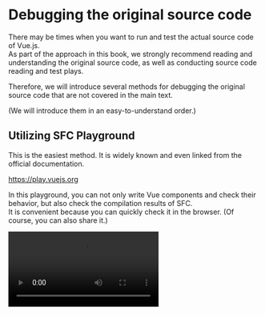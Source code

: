 # Debugging the original source code

There may be times when you want to run and test the actual source code of Vue.js.  
As part of the approach in this book, we strongly recommend reading and understanding the original source code, as well as conducting source code reading and test plays.

Therefore, we will introduce several methods for debugging the original source code that are not covered in the main text.

(We will introduce them in an easy-to-understand order.)

## Utilizing SFC Playground

This is the easiest method. It is widely known and even linked from the official documentation.

https://play.vuejs.org

In this playground, you can not only write Vue components and check their behavior, but also check the compilation results of SFC.  
It is convenient because you can quickly check it in the browser. (Of course, you can also share it.)

<video src="https://github.com/Ubugeeei/Ubugeeei/assets/71201308/8281e589-fdaf-4206-854e-25a66dfaac05" controls />

## Utilizing vuejs/core tests

Next, let's try running the tests of [vuejs/core](https://github.com/vuejs/core).
Naturally, you need to clone the source code of [vuejs/core](https://github.com/vuejs/core).

```bash
git clone https://github.com/vuejs/core.git vuejs-core
# NOTE: It is recommended to make it easy to understand since the repository name is `core`
```

Then,

```bash
cd vuejs-core
ni
nr test
```

You can run the tests, so feel free to modify the source code you are interested in and run the tests.

There are several test commands other than `test`, so if you are interested, please check `package.json`.

You can read and understand the test code, modify the code and run the tests, or add test cases. There are various ways to use it.

<img width="590" alt="Screenshot 2024-01-07 0 31 29" src="https://github.com/Ubugeeei/Ubugeeei/assets/71201308/3c862bd5-1d94-4d2a-a9fa-8755872098ed">

## Running the vuejs/core source code

Next, this is the most convenient but still the method of actually modifying and running the vuejs/core source code.

Regarding this, we have prepared projects that can be HMR with vite for both SFC and standalone, so please try using them.
This project is in the repository of [chibivue](https://github.com/Ubugeeei/chibivue), so please clone it.

```bash
git clone https://github.com/Ubugeeei/chibivue.git
```

Once cloned, run the script to create the project.

At this time, you should be asked for the **absolute path** of the local vuejs/core source code, so please enter it.

```bash
cd chibi-vue
ni
nr setup:vue

# 💁 input your local vuejs/core absolute path:
#   e.g. /Users/ubugeeei/oss/vuejs-core
#   >
```

This will create a Vue project in the chibivue repository that points to the local vuejs/core source code.

<video src="https://github.com/Ubugeeei/work-log/assets/71201308/5d57c022-c411-4452-9e7e-c27623ec28b4" controls/>

Then, when you want to start, you can start it with the following command and check the operation while modifying the vuejs/core source code.

```bash
nr dev:vue
```

Of course, HMR on the playground side,

<video src="https://github.com/Ubugeeei/work-log/assets/71201308/a2ad46d8-4b07-4ac5-a887-f71507c619a6" controls/>

Even if you modify the vuejs/core code, HMR will work.

<video src="https://github.com/Ubugeeei/work-log/assets/71201308/72f38910-19b8-4171-9ed7-74d1ba223bc8" controls/>

---

Also, if you want to check it in standalone, you can also use HMR by changing the index.html to load standalone-vue.js.

<video src="https://github.com/Ubugeeei/work-log/assets/71201308/c57ab5c2-0e62-4971-b1b4-75670d3efeec" controls/>
